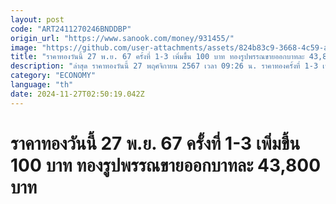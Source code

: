 ```yaml
---
layout: post
code: "ART2411270246BNDDBP"
origin_url: "https://www.sanook.com/money/931455/"
image: "https://github.com/user-attachments/assets/824b83c9-3668-4c59-a3ec-2b9321d80678"
title: "ราคาทองวันนี้ 27 พ.ย. 67 ครั้งที่ 1-3 เพิ่มขึ้น 100 บาท ทองรูปพรรณขายออกบาทละ 43,800 บาท"
description: "ล่าสุด ราคาทองวันนี้ 27 พฤศจิกายน 2567 เวลา 09:26 น. ราคาทองครั้งที่ 1-3 เพิ่มขึ้น 100 บาท ทองคำแท่งบาทละ 43,300 บาท ทองรูปพรรณบาทละ 43,800 บาท "
category: "ECONOMY"
language: "th"
date: 2024-11-27T02:50:19.042Z
---
```


# ราคาทองวันนี้ 27 พ.ย. 67 ครั้งที่ 1-3 เพิ่มขึ้น 100 บาท ทองรูปพรรณขายออกบาทละ 43,800 บาท